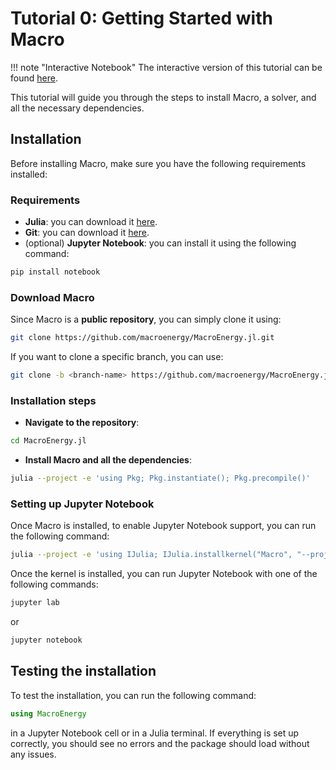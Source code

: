 # Tutorial 0: Getting Started with Macro

!!! note "Interactive Notebook"
    The interactive version of this tutorial can be found [here](https://github.com/macroenergy/Macro/tree/main/tutorials/tutorial_0_getting_started.ipynb).

This tutorial will guide you through the steps to install Macro, a solver, and all the necessary dependencies.

## Installation
Before installing Macro, make sure you have the following requirements installed:

### Requirements
- **Julia**: you can download it [here](https://julialang.org/downloads/). 
- **Git**: you can download it [here](https://git-scm.com/downloads).
- (optional) **Jupyter Notebook**: you can install it using the following command:
```bash
pip install notebook
```

### Download Macro

Since Macro is a **public repository**, you can simply clone it using:
```bash
git clone https://github.com/macroenergy/MacroEnergy.jl.git
```

If you want to clone a specific branch, you can use:
```bash
git clone -b <branch-name> https://github.com/macroenergy/MacroEnergy.jl.git
```

### Installation steps
- **Navigate to the repository**:
```bash
cd MacroEnergy.jl
```
- **Install Macro and all the dependencies**:
```bash
julia --project -e 'using Pkg; Pkg.instantiate(); Pkg.precompile()'
```

### Setting up Jupyter Notebook
Once Macro is installed, to enable Jupyter Notebook support, you can run the following command:
```bash
julia --project -e 'using IJulia; IJulia.installkernel("Macro", "--project=@.")'
```
Once the kernel is installed, you can run Jupyter Notebook with one of the following commands:
```bash
jupyter lab
```
or 
```bash
jupyter notebook
```

## Testing the installation
To test the installation, you can run the following command:
```julia
using MacroEnergy
```
in a Jupyter Notebook cell or in a Julia terminal. If everything is set up correctly, you should see no errors and the package should load without any issues.
